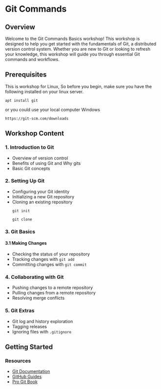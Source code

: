 # Git Commands

## Overview

Welcome to the Git Commands Basics workshop! This workshop is designed to help you get started with the fundamentals of Git, a distributed version control system. Whether you are new to Git or looking to refresh your knowledge, this workshop will guide you through essential Git commands and workflows.

## Prerequisites

This is workshop for Linux, So before you begin, make sure you have the following installed on your linux server.
```
apt install git
```
or you could use your local computer Windows 
```
https://git-scm.com/downloads
```
## Workshop Content

### 1. Introduction to Git

- Overview of version control
- Benefits of using Git and Why gits
- Basic Git concepts

### 2. Setting Up Git

- Configuring your Git identity
- Initializing a new Git repository
- Cloning an existing repository
  ```
  git init
  ```
  ```
  git clone
  ```
  

### 3. Git Basics

#### 3.1 Making Changes

- Checking the status of your repository
- Tracking changes with `git add`
- Committing changes with `git commit`

### 4. Collaborating with Git

- Pushing changes to a remote repository
- Pulling changes from a remote repository
- Resolving merge conflicts

### 5. Git Extras

- Git log and history exploration
- Tagging releases
- Ignoring files with `.gitignore`

## Getting Started

### Resources

- [Git Documentation](https://git-scm.com/doc)
- [GitHub Guides](https://guides.github.com/)
- [Pro Git Book](https://git-scm.com/book/en/v2)
